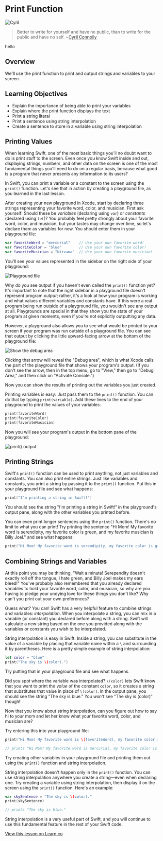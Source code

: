 # Print Function

![Cyril](http://i.imgur.com/8yLE9Xe.jpg?1)

> Better to write for yourself and have no public, than to write for the public and have no self. ~[Cyril Connolly](https://en.wikipedia.org/wiki/Cyril_Connolly)

hello

## Overview 

We'll use the print function to print and output strings and variables to your screen.

## Learning Objectives
* Explain the importance of being able to print your variables
* Explain where the print function displays the text
* Print a string literal
* Print a sentence using string interpolation
* Create a sentence to store in a variable using string interpolation

## Printing Values

When learning Swift, one of the most basic things you'll no doubt want to do is print stuff to the screen. Even once you know Swift inside and out, displaying strings, numbers, and other data on the screen is one of the most fundamental things you'll need to do on a regular basis, because what good is a program that never presents any information to its users?

In Swift, you can print a variable or a constant to the screen using the `print()` function. Let's see that in action by creating a playground file, as you learned in the last lesson.

After creating your new playground in Xcode, start by declaring three strings representing your favorite word, color, and musician. First ask yourself: Should these be _variables_ (declaring using `var`) or _constants_ (declared using `let`)? You probably feel pretty strongly about your favorite word, color, and musician, but your tastes may change over time, so let's declare them as variables for now. You should enter them in your playground file:

```swift
var favoriteWord = "mercurial"    // Use your own favorite word!
var favoriteColor = "blue"        // Use your own favorite color!
var favoriteMusician = "Nirvana"  // Use your own favorite musician!
```

You'll see your values represented in the sidebar on the right side of your playground:

![Playground file](http://i.imgur.com/iWNcAMe.png)

Why do you see output if you haven't even called the `print()` function yet? It's important to note that the right sidebar in a playground file doesn't represent program _output_; rather, it's a look at how your program is working and what values different variables and constants have. If this were a real program being run outside of a playground file, you wouldn't see any output at all. Playgrounds are special in that they show you the state of your program at given moments, even if you're not explicitly outputting any data.

However, a playground also allows you to see what would be printed to your screen if your program was run outside of a playground file. You can see that output by clicking the little upward-facing arrow at the bottom of the playground file:

![Show the debug area](http://i.imgur.com/rZh8PH5.png)

Clicking that arrow will reveal the "Debug area", which is what Xcode calls the part of the playground file that shows your program's output. (If you don't see the arrow, then in the top menu, go to "View," then go to "Debug Area," and then click on "Activate Console.")

Now you can show the results of printing out the variables you just created.

Printing variables is easy: Just pass them to the `print()` function. You can do that by typing `print(variable)`. Add these lines to the end of your playground to print the values of your variables:

```swift
print(favoriteWord)
print(favoriteColor)
print(favoriteMusician)
```

Now you will see your program's output in the bottom pane of the playground:

![print() output](http://i.imgur.com/URQTOag.png)

## Printing Strings

Swift's `print()` function can be used to print anything, not just variables and constants. You can also print entire strings. Just like variables and constants, you print a string by passing it to the `print()` function. Put this in your playground file and see what happens:

```swift
print("I'm printing a string in Swift!")
```

You should see the string "I'm printing a string in Swift!" in the playground's output pane, along with the other variables you printed before.

You can even print longer sentences using the `print()` function. There's no limit to what you can print! Try printing the sentence "Hi Mom! My favorite word is serendipity, my favorite color is green, and my favorite musician is Billy Joel." and see what happens:

```swift
print("Hi Mom! My favorite word is serendipity, my favorite color is green, and my favorite musician is Billy Joel.")
```

## Combining Strings and Variables

At this point you may be thinking, "Wait a minute! Serependity doesn't exactly roll off the tongue, I hate green, and Billy Joel makes my ears bleed!" You've probably also remembered that you already declared variables to hold your favorite word, color, and musician, so why are you having to pledge your undying love for these things you don't like? Why can't you print out your own preferences?

Guess what? You can! Swift has a very helpful feature to combine strings and variables: _interpolation_. When you interpolate a string, you can mix in a variable (or constant) you declared before along with a string. Swift will calculate a new string based on the one you provided along with the variables or constants you wish to be interpolated.

String interpolation is easy in Swift. Inside a string, you can substitute in the value of a variable by placing that variable name within a `\` and surrounding it by parentheses. Here is a pretty simple example of string interpolation:

```swift
let color = "blue"
print("The sky is \(color).")
```

Try putting that in your playground file and see what happens.

Did you spot where the variable was interpolated? `\(color)` lets Swift know that you want to print the _value_ of the constant `color`, so it creates a string that substitutes that value in place of `\(color)`. In the output pane, you should see the string "The sky is blue." You _won't_ see "The sky is \(color)" though!

Now that you know about string interpolation, can you figure out how to say hi to your mom and let her know what your favorite word, color, and musician are?

Try entering this into your playground file:

```swift
print("Hi Mom! My favorite word is \(favoriteWord), my favorite color is \(favoriteColor), and my favorite musician is \(favoriteMusician).")

// prints "Hi Mom! My favorite word is mercurial, my favorite color is blue, and my favorite musician is Nirvana."
```

Try creating other variables in your playground file and printing them out using the `print()` function and string interpolation.

String interpolation doesn't happen only in the `print()` function. You can use string interpolation anywhere you create a string—even when declaring one. Try creating a variable using string interpolation, then display it on the screen using the `print()` function. Here's an example:

```swift
var skySentence = "The sky is \(color)."
print(skySentence)

// prints "The sky is blue."
```

String interpolation is a very useful part of Swift, and you will continue to use this fundamental feature in the rest of your Swift code.

<a href='https://learn.co/lessons/Print' data-visibility='hidden'>View this lesson on Learn.co</a>

